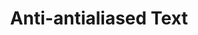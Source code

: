 ---
layout: thoughts_entry
title: Anti-antialiased Text
categories: [thought]
external_link: http://jefff.co/misc/anti-antialiased-text/
---